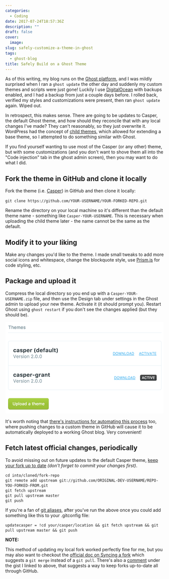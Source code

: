 ```yaml
---
categories:
  - Coding
date: 2017-07-24T18:57:36Z
description: ""
draft: false
cover:
  image:
slug: safely-customize-a-theme-in-ghost
tags:
  - ghost-blog
title: Safely Build on a Ghost Theme
---
```

As of this writing, my blog runs on the [Ghost platform](https://ghost.org/), and I was mildly surprised when I ran a `ghost update` the other day and suddenly my custom themes and scripts were just gone! Luckily I use [DigitalOcean](https://m.do.co/c/448f25462030) with backups enabled, and I had a backup from just a couple days before. I rolled back, verified my styles and customizations were present, then ran `ghost update` again. Wiped out.

In retrospect, this makes sense. There are going to be updates to Casper, the default Ghost theme, and how should they reconcile that with any local changes I've made? They can't reasonably, so they just overwrite it. WordPress had the concept of [child themes](https://codex.wordpress.org/Child_Themes), which allowed for extending a base theme, so I attempted to do something similar with Ghost.

If you find yourself wanting to use most of the Casper (or any other) theme, but with some customizations (and you don't want to shove them all into the "Code injection" tab in the ghost admin screen), then you may want to do what I did.

## Fork the theme in GitHub and clone it locally

Fork the theme (i.e. [Casper](https://github.com/TryGhost/Casper)) in GitHub and then clone it locally:

`git clone https://github.com/YOUR-USERNAME/YOUR-FORKED-REPO.git`

Rename the directory on your local machine so it's different than the default theme name - something like `Casper-YOUR-USERNAME`. This is necessary when uploading the child theme later - the name cannot be the same as the default.

## Modify it to your liking

Make any changes you'd like to the theme. I made small tweaks to add more social icons and whitespace, change the blockquote style, use [Prism.js](http://prismjs.com/) for code styling, etc.

## Package and upload it

Compress the local directory so you end up with a `Casper-YOUR-USERNAME.zip` file, and then use the Design tab under settings in the Ghost admin to upload your new theme. Activate it (it should prompt you). Restart Ghost using `ghost restart` if you don't see the changes applied (but they should be).

![](ghost-upload-theme-1.png)

It's worth noting that [there's instructions for automating this process](https://github.com/marketplace/actions/deploy-ghost-theme) too, where pushing changes to a custom theme in GitHub will cause it to be automatically deployed to a working Ghost blog. Very convenient!

## Fetch latest official changes, periodically

To avoid missing out on future updates to the default Casper theme, [keep your fork up to date](https://gist.github.com/CristinaSolana/1885435) _(don't forget to commit your changes first)_.

```none
cd into/cloned/fork-repo
git remote add upstream git://github.com/ORIGINAL-DEV-USERNAME/REPO-YOU-FORKED-FROM.git
git fetch upstream
git pull upstream master
git push
```

If you're a fan of [git aliases](https://grantwinney.com/creating-a-git-alias/), after you've run the above once you could add something like this to your .gitconfig file:

```none
updatecasper = !cd your/casper/location && git fetch upstream && git pull upstream master && git push
```

**NOTE:**

This method of updating my local fork worked perfectly fine for me, but you may also want to checkout the [official doc on Syncing a fork](https://help.github.com/articles/syncing-a-fork/) which suggests a `git merge` instead of a `git pull`. There's also a [comment](https://gist.github.com/CristinaSolana/1885435#gistcomment-2114661) under the gist I linked to above, that suggests a way to keep forks up-to-date all through GitHub.
